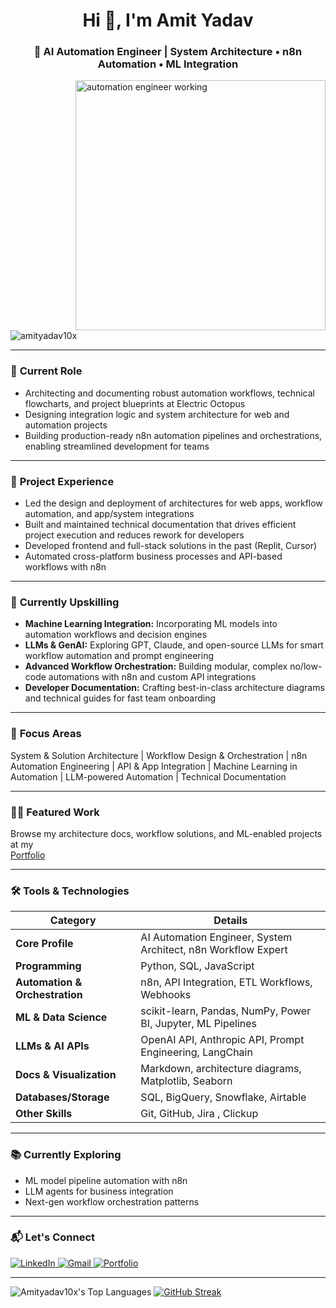<h1 align="center">Hi 👋, I'm Amit Yadav</h1>
<h3 align="center">🚀 AI Automation Engineer | System Architecture • n8n Automation • ML Integration</h3>

<img align="right" alt="automation engineer working" width="400" src="https://user-images.githubusercontent.com/98509698/205488812-96c222ed-cbb2-4c1d-b6c2-6bdc1a42e3da.gif">

<p align="left">
  <img src="https://komarev.com/ghpvc/?username=amityadav10x&label=Profile%20views&color=0e75b6&style=flat" alt="amityadav10x" />
</p>

---

### 🔵 **Current Role**
- Architecting and documenting robust automation workflows, technical flowcharts, and project blueprints at Electric Octopus
- Designing integration logic and system architecture for web and automation projects
- Building production-ready n8n automation pipelines and orchestrations, enabling streamlined development for teams

---

### 🏁 **Project Experience**
- Led the design and deployment of architectures for web apps, workflow automation, and app/system integrations
- Built and maintained technical documentation that drives efficient project execution and reduces rework for developers
- Developed frontend and full-stack solutions in the past (Replit, Cursor)
- Automated cross-platform business processes and API-based workflows with n8n

---

### 🌱 **Currently Upskilling**
- **Machine Learning Integration:** Incorporating ML models into automation workflows and decision engines
- **LLMs & GenAI:** Exploring GPT, Claude, and open-source LLMs for smart workflow automation and prompt engineering
- **Advanced Workflow Orchestration:** Building modular, complex no/low-code automations with n8n and custom API integrations
- **Developer Documentation:** Crafting best-in-class architecture diagrams and technical guides for fast team onboarding

---

### 👀 **Focus Areas**
System & Solution Architecture |
Workflow Design & Orchestration |
n8n Automation Engineering |
API & App Integration |
Machine Learning in Automation |
LLM-powered Automation |
Technical Documentation

---

### 👨‍💻 **Featured Work**
Browse my architecture docs, workflow solutions, and ML-enabled projects at my  
[Portfolio](https://amityadav10x.github.io/Portfolio_Website/index.html)

---

### 🛠️ **Tools & Technologies**

| **Category**               | **Details**                                                    |
|----------------------------|----------------------------------------------------------------|
| **Core Profile**           | AI Automation Engineer, System Architect, n8n Workflow Expert  |
| **Programming**            | Python, SQL, JavaScript                                        |
| **Automation & Orchestration** | n8n, API Integration, ETL Workflows, Webhooks              |
| **ML & Data Science**      | scikit-learn, Pandas, NumPy, Power BI, Jupyter, ML Pipelines   |
| **LLMs & AI APIs**         | OpenAI API, Anthropic API, Prompt Engineering, LangChain       |
| **Docs & Visualization**   | Markdown, architecture diagrams, Matplotlib, Seaborn           |
| **Databases/Storage**      | SQL, BigQuery, Snowflake, Airtable                             |
| **Other Skills**           | Git, GitHub, Jira , Clickup                                                    |

---

### 📚 **Currently Exploring**
- ML model pipeline automation with n8n
- LLM agents for business integration
- Next-gen workflow orchestration patterns

---

### 📬 **Let's Connect**

<p align="left">
  <a href="https://www.linkedin.com/in/yadavamit10x" target="_blank">
    <img src="https://img.shields.io/badge/LinkedIn-blue?style=for-the-badge&logo=linkedin" alt="LinkedIn"/>
  </a>
  <a href="mailto:amityadav10x@gmail.com">
    <img src="https://img.shields.io/badge/Gmail-D14836?style=for-the-badge&logo=gmail&logoColor=white" alt="Gmail"/>
  </a>
  <a href="https://amityadav10x.github.io/Portfolio_Website/index.html" target="_blank">
    <img src="https://img.shields.io/badge/Portfolio-000000?style=for-the-badge&logo=github&logoColor=white" alt="Portfolio"/>
  </a>
</p>

---

![Amityadav10x's Top Languages](https://github-readme-stats.vercel.app/api/top-langs/?username=Amityadav10x&theme=vue-dark&show_icons=true&hide_border=true&layout=compact)
<a href="https://git.io/streak-stats">
  <img src="https://streak-stats.demolab.com?user=Amityadav10x&theme=highcontrast" alt="GitHub Streak" />
</a>
